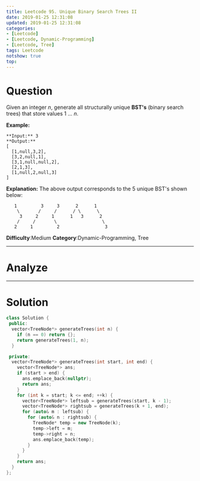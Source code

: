 ```yaml
---
title: Leetcode 95. Unique Binary Search Trees II
date: 2019-01-25 12:31:08
updated: 2019-01-25 12:31:08
categories: 
- [Leetcode]
- [Leetcode, Dynamic-Programming]
- [Leetcode, Tree]
tags: Leetcode
notshow: true
top:
---
```


# Question

Given an integer  _n_, generate all structurally unique  **BST's**  (binary search trees) that store values 1 ... _n_.

**Example:**

```
**Input:** 3
**Output:**
[
  [1,null,3,2],
  [3,2,null,1],
  [3,1,null,null,2],
  [2,1,3],
  [1,null,2,null,3]
]

```

**Explanation:**
The above output corresponds to the 5 unique BST's shown below:

```
   1         3     3      2      1
    \       /     /      / \      \
     3     2     1      1   3      2
    /     /       \                 \
   2     1         2                 3

```

**Difficulty**:Medium
**Category**:Dynamic-Programming, Tree

<!-- more -->

------------

# Analyze

------------

# Solution

```cpp
class Solution {
 public:
  vector<TreeNode*> generateTrees(int n) {
    if (n == 0) return {};
    return generateTrees(1, n);
  }

 private:
  vector<TreeNode*> generateTrees(int start, int end) {
    vector<TreeNode*> ans;
    if (start > end) {
      ans.emplace_back(nullptr);
      return ans;
    }
    for (int k = start; k <= end; ++k) {
      vector<TreeNode*> leftsub = generateTrees(start, k - 1);
      vector<TreeNode*> rightsub = generateTrees(k + 1, end);
      for (auto& m : leftsub) {
        for (auto& n : rightsub) {
          TreeNode* temp = new TreeNode(k);
          temp->left = m;
          temp->right = n;
          ans.emplace_back(temp);
        }
      }
    }
    return ans;
  }
};
```

<!-- 
------------

# Leetcode Question Summary


------------ -->

